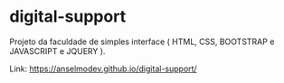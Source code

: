 # digital-support
Projeto da faculdade de simples interface ( HTML, CSS, BOOTSTRAP e JAVASCRIPT e JQUERY ).

Link: https://anselmodev.github.io/digital-support/
